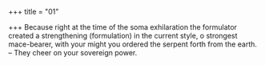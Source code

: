 +++
title = "01"

+++
Because right at the time of the soma exhilaration the formulator created  a strengthening (formulation) in the current style,
o strongest mace-bearer, with your might you ordered the serpent forth  from the earth.
– They cheer on your sovereign power.